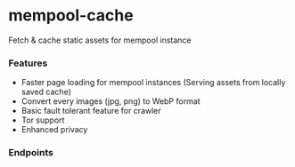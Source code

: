# mempool-cache

Fetch & cache static assets for mempool instance

### Features

+ Faster page loading for mempool instances (Serving assets from locally saved cache)
+ Convert every images (jpg, png) to WebP format
+ Basic fault tolerant feature for crawler
+ Tor support
+ Enhanced privacy

### Endpoints

